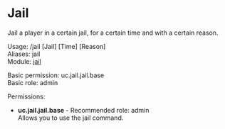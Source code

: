 Jail
====
Jail a player in a certain jail, for a certain time and with a certain reason.

Usage: /jail <Player> [Jail] [Time] [Reason]<br>
Aliases: jail<br>
Module: [jail](../modules/jail.md)<br>

Basic permission: uc.jail.jail.base<br>
Basic role: admin<br>

Permissions: <br>
* **uc.jail.jail.base** - Recommended role: admin<br>Allows you to use the jail command.
